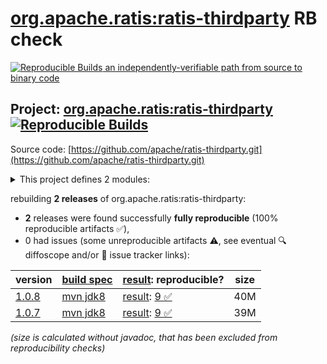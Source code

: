 [org.apache.ratis:ratis-thirdparty](https://central.sonatype.com/artifact/org.apache.ratis/ratis-thirdparty/versions) RB check
=======

[![Reproducible Builds](https://reproducible-builds.org/images/logos/rb.svg) an independently-verifiable path from source to binary code](https://reproducible-builds.org/)

## Project: [org.apache.ratis:ratis-thirdparty](https://central.sonatype.com/artifact/org.apache.ratis/ratis-thirdparty/versions) [![Reproducible Builds](https://img.shields.io/endpoint?url=https://raw.githubusercontent.com/jvm-repo-rebuild/reproducible-central/master/content/org/apache/ratis/ratis-thirdparty/badge.json)](https://github.com/jvm-repo-rebuild/reproducible-central/blob/master/content/org/apache/ratis/ratis-thirdparty/README.md)

Source code: [https://github.com/apache/ratis-thirdparty.git](https://github.com/apache/ratis-thirdparty.git)

<details><summary>This project defines 2 modules:</summary>

* [org.apache.ratis:ratis-thirdparty](https://central.sonatype.com/artifact/org.apache.ratis/ratis-thirdparty/overview)
* [org.apache.ratis:ratis-thirdparty-misc](https://central.sonatype.com/artifact/org.apache.ratis/ratis-thirdparty-misc/overview)
</details>

rebuilding **2 releases** of org.apache.ratis:ratis-thirdparty:
- **2** releases were found successfully **fully reproducible** (100% reproducible artifacts :white_check_mark:),
- 0 had issues (some unreproducible artifacts :warning:, see eventual :mag: diffoscope and/or :memo: issue tracker links):

| version | [build spec](/BUILDSPEC.md) | [result](https://reproducible-builds.org/docs/jvm/): reproducible? | size |
| -- | --------- | ------ | -- |
| [1.0.8](https://central.sonatype.com/artifact/org.apache.ratis/ratis-thirdparty/1.0.8/pom) | [mvn jdk8](ratis-thirdparty-1.0.8.buildspec) | [result](ratis-thirdparty-1.0.8.buildinfo): [9 :white_check_mark: ](ratis-thirdparty-1.0.8.buildcompare) | 40M |
| [1.0.7](https://central.sonatype.com/artifact/org.apache.ratis/ratis-thirdparty/1.0.7/pom) | [mvn jdk8](ratis-thirdparty-1.0.7.buildspec) | [result](ratis-thirdparty-1.0.7.buildinfo): [9 :white_check_mark: ](ratis-thirdparty-1.0.7.buildcompare) | 39M |

<i>(size is calculated without javadoc, that has been excluded from reproducibility checks)</i>
